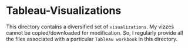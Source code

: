 # Tableau-Visualizations
This directory contains a diversified set of `visualizations`.
My vizzes cannot be copied/downloaded for modification. So, I regularly provide all the files associated with a particular `Tableau workbook` in this directory.
